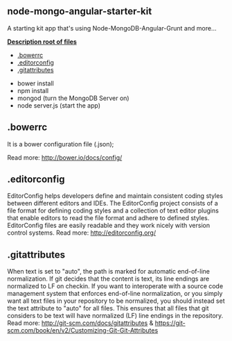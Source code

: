 ## node-mongo-angular-starter-kit
A starting kit app that's using Node-MongoDB-Angular-Grunt and more...

**[Description root of files](#headers)**
* [.bowerrc](#bowerrc)
* [.editorconfig](#editorconfig)
* [.gitattributes](#gitattributes)
- bower install
- npm install
- mongod (turn the MongoDB Server on)
- node server.js (start the app)



<a name="bowerrc"/>



## .bowerrc
It is a bower configuration file (.json); 

Read more: http://bower.io/docs/config/

## .editorconfig
EditorConfig helps developers define and maintain consistent coding styles between different editors and IDEs. The EditorConfig project consists of a file format for defining coding styles and a collection of text editor plugins that enable editors to read the file format and adhere to defined styles. EditorConfig files are easily readable and they work nicely with version control systems.
Read more: http://editorconfig.org/

## .gitattributes
When text is set to "auto", the path is marked for automatic end-of-line normalization. If git decides that the content is text, its line endings are normalized to LF on checkin.
If you want to interoperate with a source code management system that enforces end-of-line normalization, or you simply want all text files in your repository to be normalized, you should instead set the text attribute to "auto" for all files.
This ensures that all files that git considers to be text will have normalized (LF) line endings in the repository.
Read more: http://git-scm.com/docs/gitattributes & https://git-scm.com/book/en/v2/Customizing-Git-Git-Attributes

